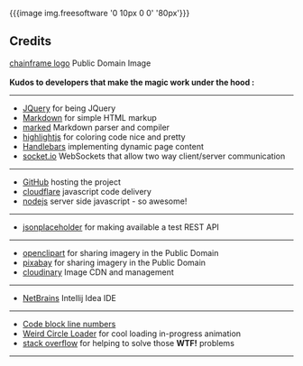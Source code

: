 {{{image img.freesoftware '0 10px 0 0' '80px'}}}
## Credits
  [chainframe logo](//openclipart.org/detail/194568/html5) Public Domain Image
      <br /><br />
**Kudos to developers that make the magic work under the hood :**

----

  - [JQuery](//jquery.com/) for being JQuery
  - [Markdown](//daringfireball.net/projects/markdown/) for simple HTML markup
  - [marked](https://www.npmjs.com/package/marked) Markdown parser and compiler
  - [highlightjs](//highlightjs.org/) for coloring code nice and pretty
  - [Handlebars](http://handlebarsjs.com/) implementing dynamic page content 
  - [socket.io](//socket.io/) WebSockets that allow two way client/server communication

----

  - [GitHub](//github.com/) hosting the project
  - [cloudflare](//www.cloudflare.com/) javascript code delivery
  - [nodejs](//nodejs.com) server side javascript - so awesome!

----

  - [jsonplaceholder](//jsonplaceholder.typicode.com/) for making available a test REST API

----

  - [openclipart](//openclipart.org/) for sharing imagery in the Public Domain 
  - [pixabay](//en.wikipedia.org/wiki/Pixabay) for sharing imagery in the Public Domain
  - [cloudinary](http://cloudinary.com/) Image CDN and management

----

  - [NetBrains](https://www.jetbrains.com/idea/) Intellij Idea IDE

----

  - [Code block line numbers](https://github.com/wcoder/highlightjs-line-numbers.js/)
  - [Weird Circle Loader](//codepen.io/jonitrythall/pen/GpVryK) for cool loading in-progress animation
  - [stack overflow](//stackoverflow.com/) for helping to solve those **WTF!** problems

----
